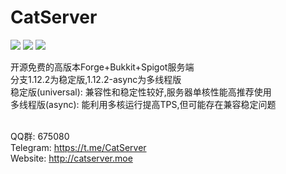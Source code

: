 # CatServer
![](https://img.shields.io/badge/Minecraft-1.12.2-brightgreen.svg?colorB=469C00)
![](https://img.shields.io/badge/Forge-14.23.5.2847-brightgreen.svg?colorB=469C00)
![](https://img.shields.io/badge/Spigot-1.12.2%20latest-brightgreen.svg?colorB=469C00)

开源免费的高版本Forge+Bukkit+Spigot服务端<br>
分支1.12.2为稳定版,1.12.2-async为多线程版<br>
稳定版(universal): 兼容性和稳定性较好,服务器单核性能高推荐使用<br>
多线程版(async): 能利用多核运行提高TPS,但可能存在兼容稳定问题<br><br>

QQ群: 675080<br>
Telegram: https://t.me/CatServer<br>
Website: http://catserver.moe
